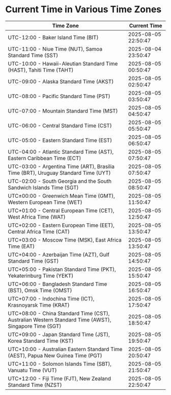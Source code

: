 # Current Time in Various Time Zones

| Time Zone | Current Time |
|-----------|--------------|
| UTC-12:00 - Baker Island Time (BIT) | 2025-08-05 22:50:47 |
| UTC-11:00 - Niue Time (NUT), Samoa Standard Time (SST) | 2025-08-04 23:50:47 |
| UTC-10:00 - Hawaii-Aleutian Standard Time (HAST), Tahiti Time (TAHT) | 2025-08-05 00:50:47 |
| UTC-09:00 - Alaska Standard Time (AKST) | 2025-08-05 02:50:47 |
| UTC-08:00 - Pacific Standard Time (PST) | 2025-08-05 03:50:47 |
| UTC-07:00 - Mountain Standard Time (MST) | 2025-08-05 04:50:47 |
| UTC-06:00 - Central Standard Time (CST) | 2025-08-05 05:50:47 |
| UTC-05:00 - Eastern Standard Time (EST) | 2025-08-05 06:50:47 |
| UTC-04:00 - Atlantic Standard Time (AST), Eastern Caribbean Time (ECT) | 2025-08-05 07:50:47 |
| UTC-03:00 - Argentina Time (ART), Brasília Time (BRT), Uruguay Standard Time (UYT) | 2025-08-05 07:50:47 |
| UTC-02:00 - South Georgia and the South Sandwich Islands Time (SGT) | 2025-08-05 08:50:47 |
| UTC±00:00 - Greenwich Mean Time (GMT), Western European Time (WET) | 2025-08-05 11:50:47 |
| UTC+01:00 - Central European Time (CET), West Africa Time (WAT) | 2025-08-05 12:50:47 |
| UTC+02:00 - Eastern European Time (EET), Central Africa Time (CAT) | 2025-08-05 13:50:47 |
| UTC+03:00 - Moscow Time (MSK), East Africa Time (EAT) | 2025-08-05 13:50:47 |
| UTC+04:00 - Azerbaijan Time (AZT), Gulf Standard Time (GST) | 2025-08-05 14:50:47 |
| UTC+05:00 - Pakistan Standard Time (PKT), Yekaterinburg Time (YEKT) | 2025-08-05 15:50:47 |
| UTC+06:00 - Bangladesh Standard Time (BST), Omsk Time (OMST) | 2025-08-05 16:50:47 |
| UTC+07:00 - Indochina Time (ICT), Krasnoyarsk Time (KRAT) | 2025-08-05 17:50:47 |
| UTC+08:00 - China Standard Time (CST), Australian Western Standard Time (AWST), Singapore Time (SGT) | 2025-08-05 18:50:47 |
| UTC+09:00 - Japan Standard Time (JST), Korea Standard Time (KST) | 2025-08-05 19:50:47 |
| UTC+10:00 - Australian Eastern Standard Time (AEST), Papua New Guinea Time (PGT) | 2025-08-05 20:50:47 |
| UTC+11:00 - Solomon Islands Time (SBT), Vanuatu Time (VUT) | 2025-08-05 21:50:47 |
| UTC+12:00 - Fiji Time (FJT), New Zealand Standard Time (NZST) | 2025-08-05 22:50:47 |
